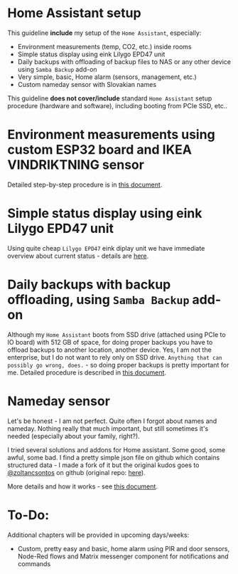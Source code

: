 # Home Assistant setup

This guideline **include** my setup of the `Home Assistant`, especially:
- Environment measurements (temp, CO2, etc.) inside rooms
- Simple status display using eink Lilygo EPD47 unit
- Daily backups with offloading of backup files to NAS or any other device using `Samba Backup` add-on
- Very simple, basic, Home alarm (sensors, management, etc.)
- Custom nameday sensor with Slovakian names

This guideline **does not cover/include** standard `Home Assistant` setup procedure (hardware and software), including booting from PCIe SSD, etc..
 
# Environment measurements using custom ESP32 board and IKEA VINDRIKTNING sensor

Detailed step-by-step procedure is in [this document](./laskakit-vindriktning.md).

# Simple status display using eink Lilygo EPD47 unit

Using quite cheap `Lilygo EPD47` eink diplay unit we have immediate overview about current status - details are [here](./eink-status.md).

# Daily backups with backup offloading, using `Samba Backup` add-on

Although my `Home Assistant` boots from SSD drive (attached using PCIe to IO board) with 512 GB of space, for doing proper backups you have to offload backups to another location, another device. Yes, I am not the enterprise, but I do not want to rely only on SSD drive. `Anything that can possibly go wrong, does.` - so doing proper backups is pretty important for me. Detailed procedure is described in [this document](./backup-offloading-samba.md).

# Nameday sensor

Let's be honest - I am not perfect. Quite often I forgot about names and nameday. Nothing really that much important, but still sometimes it's needed (especially about your family, right?).

I tried several solutions and addons for Home assistant. Some good, some awful, some bad. I find a pretty simple json file on github which contains structured data - I made a fork of it but the original kudos goes to [@zoltancsontos](https://github.com/zoltancsontos) on github (original repo: [here](https://github.com/zoltancsontos/slovak-name-days-json)).

More details and how it works - see [this document](./nameday-sensor/nameday-sensor.md).

# To-Do:

Additional chapters will be provided in upcoming days/weeks:
- Custom, pretty easy and basic, home alarm using PIR and door sensors, Node-Red flows and Matrix messenger component for notifications and commands


